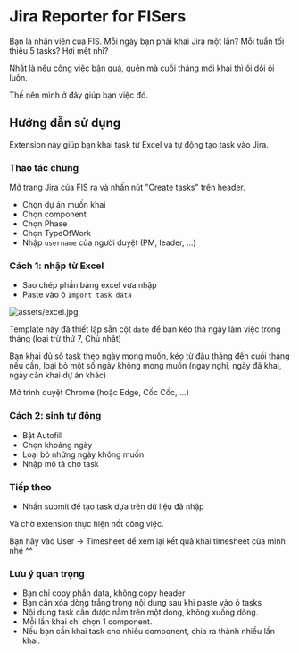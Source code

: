 # Jira Reporter for FISers

Bạn là nhân viên của FIS. Mỗi ngày bạn phải khai Jira một lần?
Mỗi tuần tối thiểu 5 tasks? Hơi mệt nhỉ?

Nhất là nếu công việc bận quá, quên mà cuối tháng mới khai thì ối dồi ôi luôn.

Thế nên mình ở đây giúp bạn việc đó.

## Hướng dẫn sử dụng

Extension này giúp bạn khai task từ Excel và tự động tạo task vào Jira.

### Thao tác chung

Mở trang Jira của FIS ra và nhấn nút "Create tasks" trên header.

- Chọn dự án muốn khai
- Chọn component
- Chọn Phase
- Chọn TypeOfWork
- Nhập `username` của người duyệt (PM, leader, ...)

### Cách 1: nhập từ Excel

- Sao chép phần bảng excel vừa nhập
- Paste vào ô `Import task data`

![assets/excel.jpg](https://qmix-projects.web.app/images/excel.jpg)

Template này đã thiết lập sẵn cột `date` để bạn kéo thả ngày làm việc trong tháng (loại trừ thứ 7, Chủ nhật)

Bạn khai đủ số task theo ngày mong muốn, kéo từ đầu tháng đến cuối tháng nếu cần, loại bỏ một số ngày không mong muốn (ngày nghỉ, ngày đã khai, ngày cần khai dự án khác)

Mở trình duyệt Chrome (hoặc Edge, Cốc Cốc, ...)

### Cách 2: sinh tự động

- Bật Autofill
- Chọn khoảng ngày
- Loại bỏ những ngày không muốn
- Nhập mô tả cho task

### Tiếp theo

- Nhấn submit để tạo task dựa trên dữ liệu đã nhập

Và chờ extension thực hiện nốt công việc.

Bạn hãy vào User -> Timesheet để xem lại kết quả khai timesheet của mình nhé ^^

### Lưu ý quan trọng

- Bạn chỉ copy phần data, không copy header
- Bạn cần xóa dòng trắng trong nội dung sau khi paste vào ô tasks
- Nội dung task cần được nằm trên một dòng, không xuống dòng.
- Mỗi lần khai chỉ chọn 1 component.
- Nếu bạn cần khai task cho nhiều component, chia ra thành nhiều lần khai.
